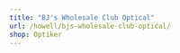 ```yaml
---
title: "BJ's Wholesale Club Optical"
url: /howell/bjs-wholesale-club-optical/
shop: Optiker
---
```

